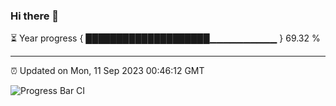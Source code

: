 ### Hi there 👋

⏳ Year progress { ████████████████████▁▁▁▁▁▁▁▁▁▁ } 69.32 %

---

⏰ Updated on Mon, 11 Sep 2023 00:46:12 GMT

![Progress Bar CI](https://github.com/liununu/liununu/workflows/Progress%20Bar%20CI/badge.svg)
